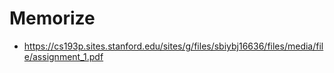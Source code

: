 # Memorize

* https://cs193p.sites.stanford.edu/sites/g/files/sbiybj16636/files/media/file/assignment_1.pdf
